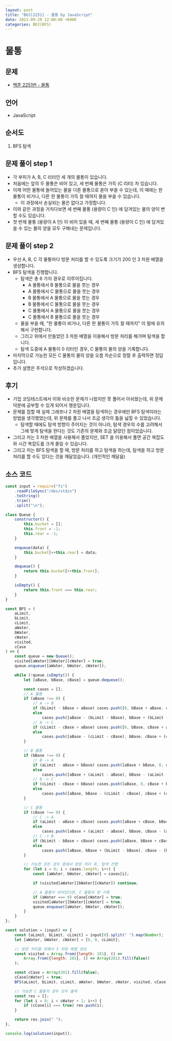 ```yaml
---
layout: post
title: "BOJ[2251] - 물통 by JavaScript"
date: 2021-09-20 12:00:00 +0900
categories: BOJ(BFS)
---
```


# 물통

## 문제

- [백준 2251번 - 물통](https://www.acmicpc.net/problem/2251)

## 언어

- JavaScript

## 순서도

1. BFS 탐색

## 문제 풀이 step 1

- 각 부피가 A, B, C 리터인 세 개의 물통이 있습니다.
- 처음에는 앞의 두 물통은 비어 있고, 세 번째 물통은 가득 (C 리터) 차 있습니다.
- 이제 어떤 물통에 들어있는 물을 다른 물통으로 쏟아 부을 수 있는데, 이 때에는 한 물통이 비거나, 다른 한 물통이 가득 찰 때까지 물을 부을 수 있습니다.
  - 이 과정에서 손실되는 물은 없다고 가정합니다.
- 이와 같은 과정을 거치다보면 세 번째 물통 (용량이 C 인) 에 담겨있는 물의 양이 변할 수도 있습니다.
- 첫 번재 물통 (용량이 A 인) 이 비어 있을 때, 세 번째 물통 (용량이 C 인) 에 담겨있을 수 있는 물의 양을 모두 구해내는 문제입니다.

## 문제 풀이 step 2

- 우선 A, B, C 각 물통마다 방문 처리를 할 수 있도록 크기가 200 인 3 차원 배열을 생성합니다.
- BFS 탐색을 진행합니다.
  - 탐색은 총 6 가지 경우로 이루어집니다.
    - A 물통에서 B 물통으로 물을 붓는 경우
    - A 물통에서 C 물통으로 물을 붓는 경우
    - B 물통에서 A 물통으로 물을 붓는 경우
    - B 물통에서 C 물통으로 물을 붓는 경우
    - C 물통에서 A 물통으로 물을 붓는 경우
    - C 물통에서 B 물통으로 물을 붓는 경우
  - 물을 부을 때, "한 물통이 비거나, 다른 한 물통이 가득 찰 때까지" 이 말에 유의해서 구현합니다.
  - 그리고 위에서 만들었던 3 차원 배열을 이용해서 방문 처리를 해가며 탐색을 합니다.
  - 탐색 도중에 A 물통이 0 리터인 경우, C 물통의 물의 양을 기록합니다.
- 마지막으로 가능한 모든 C 물통의 물의 양을 오름 차순으로 정렬 후 출력하면 정답입니다.
- 추가 설명은 주석으로 작성하겠습니다.

## 후기

- 기업 코딩테스트에서 이와 비슷한 문제가 나왔지만 못 풀어서 아쉬웠는데, 위 문제 덕분에 공부할 수 있게 되어서 행운입니다.
- 문제를 접할 때 실제 그래프나 2 차원 배열을 탐색하는 경우에만 BFS 탐색이라는 방법을 생각했었는데, 위 문제를 풀고 나서 조금 생각의 틀을 넓힐 수 있었습니다.
  - 탐색할 때에도 탐색 방향이 주어지는 것이 아니라, 탐색 경우의 수를 고려해서 그에 맞게 탐색을 한다는 것도 기존의 문제와 조금 달랐던 점이었습니다.
- 그리고 저는 3 차원 배열을 사용해서 풀었지만, SET 을 이용해서 풀면 공간 복잡도와 시간 복잡도를 크게 줄일 수 있습니다.
- 그리고 저는 BFS 탐색을 할 때, 방문 처리를 하고 탐색을 하는데, 탐색을 하고 방문 처리를 할 수도 있다는 것을 깨달았습니다. (개인적인 깨달음)

## 소스 코드

```javascript
const input = require("fs")
	.readFileSync("/dev/stdin")
	.toString()
	.trim()
	.split("\n");

class Queue {
	constructor() {
		this.bucket = [];
		this.front = -1;
		this.rear = -1;
	}

	enqueue(data) {
		this.bucket[++this.rear] = data;
	}

	dequeue() {
		return this.bucket[++this.front];
	}

	isEmpty() {
		return this.front === this.rear;
	}
}

const BFS = (
	aLimit,
	bLimit,
	cLimit,
	aWater,
	bWater,
	cWater,
	visited,
	cCase
) => {
	const queue = new Queue();
	visited[aWater][bWater][cWater] = true;
	queue.enqueue([aWater, bWater, cWater]);

	while (!queue.isEmpty()) {
		let [aBase, bBase, cBase] = queue.dequeue();

		const cases = [];
		// A 물통
		if (aBase !== 0) {
			// A -> B
			if (bLimit - bBase > aBase) cases.push([0, bBase + aBase, cBase]);
			else
				cases.push([aBase - (bLimit - bBase), bBase + (bLimit - bBase), cBase]);
			// A -> C
			if (cLimit - cBase > aBase) cases.push([0, bBase, cBase + aBase]);
			else
				cases.push([aBase - (cLimit - cBase), bBase, cBase + (cLimit - cBase)]);
		}

		// B 물통
		if (bBase !== 0) {
			// B -> A
			if (aLimit - aBase > bBase) cases.push([aBase + bBase, 0, cBase]);
			else
				cases.push([aBase + (aLimit - aBase), bBase - (aLimit - aBase), cBase]);
			// B -> C
			if (cLimit - cBase > bBase) cases.push([aBase, 0, cBase + bBase]);
			else
				cases.push([aBase, bBase - (cLimit - cBase), cBase + (cLimit - cBase)]);
		}

		// C 물통
		if (cBase !== 0) {
			// C -> A
			if (aLimit - aBase > cBase) cases.push([aBase + cBase, bBase, 0]);
			else
				cases.push([aBase + (aLimit - aBase), bBase, cBase - (aLimit - aBase)]);
			// C -> B
			if (bLimit - bBase > cBase) cases.push([aBase, bBase + cBase, 0]);
			else
				cases.push([aBase, bBase + (bLimit - bBase), cBase - (bLimit - bBase)]);
		}

		// 가능한 모든 경우 중에서 방문 처리 후, 탐색 진행
		for (let i = 0; i < cases.length; i++) {
			const [aWater, bWater, cWater] = cases[i];

			if (visited[aWater][bWater][cWater]) continue;

			// A 물통이 비어있다면, C 물통의 양 기록
			if (aWater === 0) cCase[cWater] = true;
			visited[aWater][bWater][cWater] = true;
			queue.enqueue([aWater, bWater, cWater]);
		}
	}
};

const solution = (input) => {
	const [aLimit, bLimit, cLimit] = input[0].split(" ").map(Number);
	let [aWater, bWater, cWater] = [0, 0, cLimit];

	// 방문 처리를 위해서 3 차원 배열 생성
	const visited = Array.from({length: 201}, () =>
		Array.from({length: 201}, () => Array(201).fill(false))
	);

	const cCase = Array(201).fill(false);
	cCase[cWater] = true;
	BFS(aLimit, bLimit, cLimit, aWater, bWater, cWater, visited, cCase);

	// 가능한 C 물통의 경우 모두 출력
	const res = [];
	for (let i = 0; i < cWater + 1; i++) {
		if (cCase[i] === true) res.push(i);
	}

	return res.join(" ");
};

console.log(solution(input));
```
